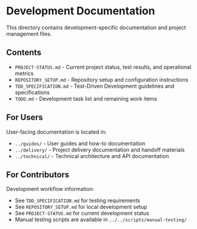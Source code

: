 # Development Documentation

This directory contains development-specific documentation and project management files.

## Contents

- `PROJECT-STATUS.md` - Current project status, test results, and operational metrics
- `REPOSITORY_SETUP.md` - Repository setup and configuration instructions  
- `TDD_SPECIFICATION.md` - Test-Driven Development guidelines and specifications
- `TODO.md` - Development task list and remaining work items

## For Users

User-facing documentation is located in:
- `../guides/` - User guides and how-to documentation
- `../delivery/` - Project delivery documentation and handoff materials
- `../technical/` - Technical architecture and API documentation

## For Contributors

Development workflow information:
- See `TDD_SPECIFICATION.md` for testing requirements
- See `REPOSITORY_SETUP.md` for local development setup
- See `PROJECT-STATUS.md` for current development status
- Manual testing scripts are available in `../../scripts/manual-testing/`